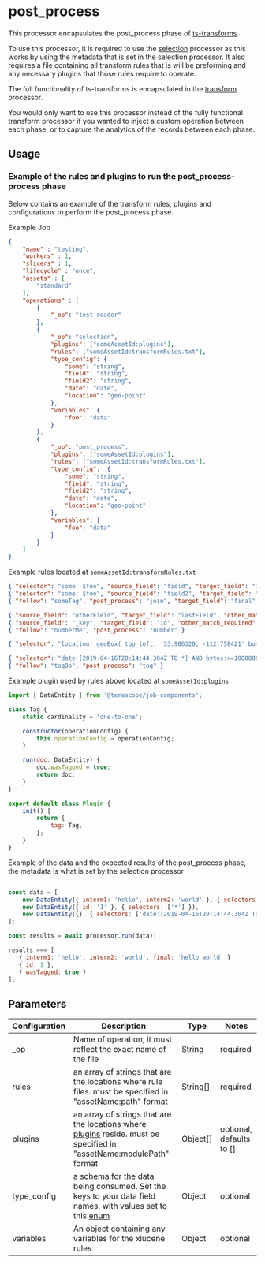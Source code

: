 # post_process

This processor encapsulates the post_process phase of [ts-transforms](https://terascope.github.io/teraslice/docs/packages/ts-transforms/overview).

To use this processor, it is required to use the [selection](./selection.md) processor as this works by using the metadata that is set in the selection processor. It also requires a file containing all transform rules that is will be preforming and any necessary plugins that those rules require to operate.

The full functionality of ts-transforms is encapsulated in the [transform]( ../transform.md) processor.

You would only want to use this processor instead of the fully functional transform processor if you wanted to inject a custom operation between each phase, or to capture the analytics of the records between each phase.

## Usage

### Example of the rules and plugins to run the post_process-process phase
Below contains an example of the transform rules, plugins and configurations to perform the post_process phase.

Example Job
```json
{
    "name" : "testing",
    "workers" : 1,
    "slicers" : 1,
    "lifecycle" : "once",
    "assets" : [
        "standard"
    ],
    "operations" : [
        {
            "_op": "test-reader"
        },
        {
            "_op": "selection",
            "plugins": ["someAssetId:plugins"],
            "rules": ["someAssetId:transformRules.txt"],
            "type_config": {
                "some": "string",
                "field": "string",
                "field2": "string",
                "date": "date",
                "location": "geo-point"
            },
            "variables": {
                "foo": "data"
            }
        },
        {
            "_op": "post_process",
            "plugins": ["someAssetId:plugins"],
            "rules": ["someAssetId:transformRules.txt"],
            "type_config":  {
                "some": "string",
                "field": "string",
                "field2": "string",
                "date": "date",
                "location": "geo-point"
            },
            "variables": {
                "foo": "data"
            }
        }
    ]
}
```

Example rules located at `someAssetId:transformRules.txt`

```json
{ "selector": "some: $foo", "source_field": "field", "target_field": "interm1", "tag": "someTag", "output": false }
{ "selector": "some: $foo", "source_field": "field2", "target_field": "interm2", "tag": "someTag", "output": false }
{ "follow": "someTag", "post_process": "join", "target_field": "final", "delimiter": " " }

{ "source_field": "otherField", "target_field": "lastField", "other_match_required": true }
{ "source_field": "_key", "target_field": "id", "other_match_required": true, "tag": "numberMe" }
{ "follow": "numberMe", "post_process": "number" }

{ "selector": "location: geoBox( top_left: '33.906320, -112.758421' bottom_right: '32.813646,-111.058902')", "source_field": "location", "target_field": "loc" }

{ "selector": "date:[2019-04-16T20:14:44.304Z TO *] AND bytes:>=1000000", "source_field": "date", "target_field": "last_seen", "tag": "tagOp" }
{ "follow": "tagOp", "post_process": "tag" }

```

Example plugin used by rules above located at `someAssetId:plugins`

```javascript
import { DataEntity } from '@terascope/job-components';

class Tag {
    static cardinality = 'one-to-one';

    constructor(operationConfig) {
        this.operationConfig = operationConfig;
    }

    run(doc: DataEntity) {
        doc.wasTagged = true;
        return doc;
    }
}

export default class Plugin {
    init() {
        return {
            tag: Tag,
        };
    }
}

```

Example of the data and the expected results of the post_process phase, the metadata is what is set by the selection processor

```javascript

const data = [
    new DataEntity({ interm1: 'hello', interm2: 'world' }, { selectors: ['some: $foo'] }),
    new DataEntity({ id: '1' }, { selectors: ['*'] }),
    new DataEntity({}, { selectors: ['date:[2019-04-16T20:14:44.304Z TO *] AND bytes:>=1000000'] }),
];

const results = await processor.run(data);

results === [
   { interm1: 'hello', interm2: 'world', final: 'hello world' }
   { id: 1 },
   { wasTagged: true }
];
```

## Parameters

| Configuration | Description                                                                                                                                                                                       | Type     | Notes                    |
| ------------- | ------------------------------------------------------------------------------------------------------------------------------------------------------------------------------------------------- | -------- | ------------------------ |
| _op           | Name of operation, it must reflect the exact name of the file                                                                                                                                     | String   | required                 |
| rules         | an array of strings that are the locations where rule files. must be specified in "assetName:path" format                                                                                         | String[] | required                 |
| plugins       | an array of strings that are the locations where [plugins](https://terascope.github.io/teraslice/docs/packages/ts-transforms/plugins) reside. must be specified in "assetName:modulePath" format  | Object[] | optional, defaults to [] |
| type_config   | a schema for the data being consumed. Set the keys to your data field names, with values set to this [enum](https://terascope.github.io/teraslice/docs/packages/types/api/enums/xlucenefieldtype) | Object   | optional                 |
| variables     | An object containing any variables for the xlucene rules                                                                                                                                          | Object   | optional                 |
